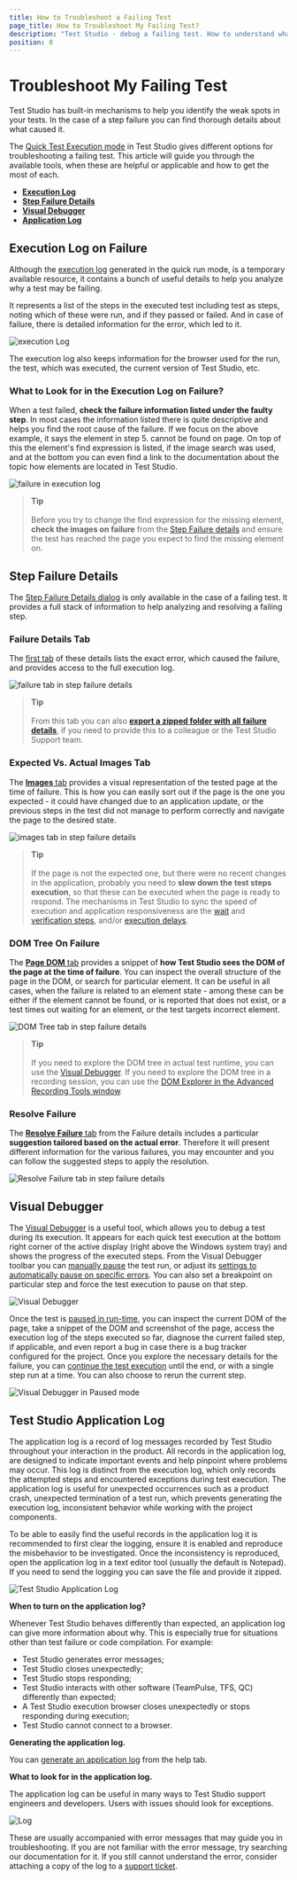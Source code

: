```yaml
---
title: How to Troubleshoot a Failing Test
page_title: How to Troubleshoot My Failing Test?
description: "Test Studio - debug a failing test. How to understand what causes the test to fail. What options I have to debug or troubleshoot a failing test. My test fails with Element not found exception. My test fails to locate an element on page. My test fails on random step on each run." 
position: 0
---
```

# Troubleshoot My Failing Test

Test Studio has built-in mechanisms to help you identify the weak spots in your tests. In the case of a step failure you can find thorough details about what caused it.

The <a href="/automated-tests/test-execution/quick-execution" target="_blank">Quick Test Execution mode</a> in Test Studio gives different options for troubleshooting a failing test. This article will guide you through the available tools, when these are helpful or applicable and how to get the most of each.

- __[Execution Log](#execution-log-on-failure)__
- __[Step Failure Details](#step-failure-details)__
- __[Visual Debugger](#visual-debugger)__
- __[Application Log](#test-studio-application-log)__

## Execution Log on Failure

Although the <a href="/automated-tests/test-results/analyze-quick-run-results" target="_blank">execution log</a> generated in the quick run mode, is a temporary available resource, it contains a bunch of useful details to help you analyze why a test may be failing.

It represents a list of the steps in the executed test including test as steps, noting which of these were run, and if they passed or failed. And in case of failure, there is detailed information for the error, which led to it.

![execution Log](/img/automated-tests/troubleshooting/failing-test/fig1.png)

The execution log also keeps information for the browser used for the run, the test, which was executed, the current version of Test Studio, etc.

### What to Look for in the Execution Log on Failure?

When a test failed, __check the failure information listed under the faulty step__. In most cases the information listed there is quite descriptive and helps you find the root cause of the failure. If we focus on the above example, it says the element in  step 5. cannot be found on page. On top of this the element's find expression is listed, if the image search was used, and at the bottom you can even find a link to the documentation about the topic how elements are located in Test Studio.

![failure in execution log](/img/automated-tests/troubleshooting/failing-test/fig2.png)

> __Tip__
><br>
><br>
> Before you try to change the find expression for the missing element, __check the images on failure__ from the <a href="/automated-tests/test-results/step-failure-details#images-tab" target="_blank">Step Failure details</a> and ensure the test has reached the page you expect to find the missing element on.

## Step Failure Details

The <a href="/automated-tests/test-results/step-failure-details" target="_blank">Step Failure Details dialog</a> is only available in the case of a failing test. It provides a full stack of information to help analyzing and resolving a failing step.

### Failure Details Tab

The <a href="/automated-tests/test-results/step-failure-details#failure-tab" target="_blank">first tab</a> of these details lists the exact error, which caused the failure, and provides access to the full execution log.

![failure tab in step failure details](/img/automated-tests/troubleshooting/failing-test/fig3.png)

> __Tip__
><br>
><br>
> From this tab you can also <a href="/automated-tests/test-results/step-failure-details#how-to-export-the-step-failure-details" target="_blank">__export a zipped folder with all failure details__</a>, if you need to provide this to a colleague or the Test Studio Support team.

### Expected Vs. Actual Images Tab

The <a href="/automated-tests/test-results/step-failure-details#images-tab" target="_blank">__Images__ tab</a> provides a visual representation of the tested page at the time of failure. This is how you can easily sort out if the page is the one you expected - it could have changed due to an application update, or the previous steps in the test did not manage to perform correctly and navigate the page to the desired state.

![images tab in step failure details](/img/automated-tests/troubleshooting/failing-test/fig4.png)

> __Tip__
><br>
><br>
> If the page is not the expected one, but there were no recent changes in the application, probably you need to __slow down the test steps execution__, so that these can be executed when the page is ready to respond. The mechanisms in Test Studio to sync the speed of execution and application responsiveness are the <a href="/features/recorder/advanced-recording-tools/element-steps/verifications/wait" target="_blank">wait</a> and <a href="/features/recorder/advanced-recording-tools/element-steps/verifications/quick-verification" target="_blank">verification steps</a>, and/or <a href="/features/custom-steps/execution-delay" target="_blank">execution delays</a>.

### DOM Tree On Failure

The <a href="/automated-tests/test-results/step-failure-details#page-dom-tab" target="_blank">__Page DOM__ tab</a> provides a snippet of __how Test Studio sees the DOM of the page at the time of failure__. You can inspect the overall structure of the page in the DOM, or search for particular element. It can be useful in all cases, when the failure is related to an element state - among these can be either if the element cannot be found, or is reported that does not exist, or a test times out waiting for an element, or the test targets incorrect element.

![DOM Tree tab in step failure details](/img/automated-tests/troubleshooting/failing-test/fig5.png)

> __Tip__
><br>
><br>
> If you need to explore the DOM tree in actual test runtime, you can use the <a href="/automated-tests/troubleshooting/visual-debugger" target="_blank">Visual Debugger</a>. If you need to explore the DOM tree in a recording session, you can use the <a href="/features/recorder/advanced-recording-tools/dom-explorer" target="_blank">DOM Explorer in the Advanced Recording Tools window</a>.

### Resolve Failure

The  <a href="/automated-tests/test-results/step-failure-details#resolve-failure-tab" target="_blank">__Resolve Failure__ tab</a> from the Failure details includes a particular __suggestion tailored based on the actual error__. Therefore it will present different information for the various failures, you may encounter and you can follow the suggested steps to apply the resolution.

![Resolve Failure tab in step failure details](/img/automated-tests/troubleshooting/failing-test/fig6.png)

## Visual Debugger

The <a href="/automated-tests/troubleshooting/visual-debugger" target="_blank">Visual Debugger</a> is a useful tool, which allows you to debug a test during its execution. It appears for each quick test execution at the bottom right corner of the active display (right above the Windows system tray) and shows the progress of the executed steps. From the Visual Debugger toolbar you can <a href="/automated-tests/troubleshooting/visual-debugger#manually-pause-the-test" target="_blank">manually pause</a> the test run, or adjust its <a href="/automated-tests/troubleshooting/visual-debugger#set-auto-pause-rule-for-the-visual-debugger" target="_blank">settings to automatically pause on specific errors</a>. You can also set a breakpoint on particular step and force the test execution to pause on that step.

![Visual Debugger](/img/automated-tests/troubleshooting/failing-test/fig7.png)

Once the test is <a href="/automated-tests/troubleshooting/visual-debugger#make-use-of-the-visual-debugger-tool-options-during-test-run" target="_blank">paused in run-time</a>, you can inspect the current DOM of the page, take a snippet of the DOM and screenshot of the page, access the execution log of the steps executed so far, diagnose the current failed step, if applicable, and even report a bug in case there is a bug tracker configured for the project. Once you explore the necessary details for the failure, you can <a href="/automated-tests/troubleshooting/visual-debugger#resume-the-test-execution" target="_blank">continue the test execution</a> until the end, or with a single step run at a time. You can also choose to rerun the current step.

![Visual Debugger in Paused mode](/img/automated-tests/troubleshooting/failing-test/fig8.png)

## Test Studio Application Log

The application log is a record of log messages recorded by Test Studio throughout your interaction in the product. All records in the application log, are designed to indicate important events and help pinpoint where problems may occur. This log is distinct from the execution log, which only records the attempted steps and encountered exceptions during test execution. The application log is useful for unexpected occurrences such as a product crash, unexpected termination of a test run, which prevents generating the execution log, inconsistent behavior while working with the project components.

To be able to easily find the useful records in the application log it is recommended to first clear the logging, ensure it is enabled and reproduce the misbehavior to be investigated. Once the inconsistency is reproduced, open the application log in a text editor tool (usually the default is Notepad). If you need to send the logging you can save the file and provide it zipped.

![Test Studio Application Log](/img/automated-tests/troubleshooting/failing-test/fig9.png)

**When to turn on the application log?**

Whenever Test Studio behaves differently than expected, an application log can give more information about why. This is especially true for situations other than test failure or code compilation. For example:

- Test Studio generates error messages;
- Test Studio closes unexpectedly;
- Test Studio stops responding;
- Test Studio interacts with other software (TeamPulse, TFS, QC) differently than expected;
- A Test Studio execution browser closes unexpectedly or stops responding during execution;
- Test Studio cannot connect to a browser.

**Generating the application log.**

You can <a href="/knowledge-base/best-practices-kb/generate-application-log" target="_blank">generate an application log</a> from the help tab.

**What to look for in the application log.**

The application log can be useful in many ways to Test Studio support engineers and developers. Users with issues should look for exceptions. 

![Log][1]

These are usually accompanied with error messages that may guide you in troubleshooting. If you are not familiar with the error message, try searching our documentation for it. If you still cannot understand the error, consider attaching a copy of the log to a <a href="/knowledge-base/best-practices-kb/submit-support-ticket" target="_blank">support ticket</a>. 

[1]: /img/troubleshooting-guide/troubleshooting-tools-tg/using-the-application-log/fig1.png
